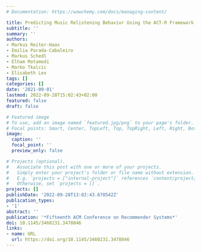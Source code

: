 ```yaml
---
# Documentation: https://wowchemy.com/docs/managing-content/

title: Predicting Music Relistening Behavior Using the ACT-R Framework
subtitle: ''
summary: ''
authors:
- Markus Reiter-Haas
- Emilia Parada-Cabaleiro
- Markus Schedl
- Elham Motamedi
- Marko Tkalcic
- Elisabeth Lex
tags: []
categories: []
date: '2021-09-01'
lastmod: 2022-09-28T15:02:43+02:00
featured: false
draft: false

# Featured image
# To use, add an image named `featured.jpg/png` to your page's folder.
# Focal points: Smart, Center, TopLeft, Top, TopRight, Left, Right, BottomLeft, Bottom, BottomRight.
image:
  caption: ''
  focal_point: ''
  preview_only: false

# Projects (optional).
#   Associate this post with one or more of your projects.
#   Simply enter your project's folder or file name without extension.
#   E.g. `projects = ["internal-project"]` references `content/project/deep-learning/index.md`.
#   Otherwise, set `projects = []`.
projects: []
publishDate: '2022-09-28T13:02:43.670542Z'
publication_types:
- '1'
abstract: ''
publication: '*Fifteenth ACM Conference on Recommender Systems*'
doi: 10.1145/3460231.3478846
links:
- name: URL
  url: https://doi.org/10.1145/3460231.3478846
---
```

